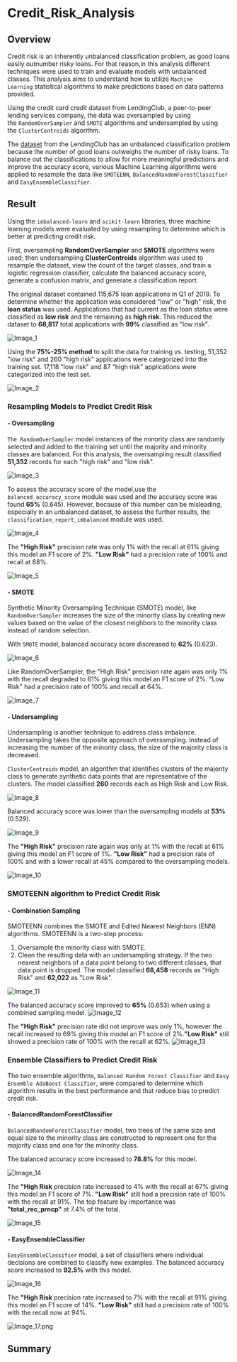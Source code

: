 # Credit_Risk_Analysis

## Overview 

Credit risk is an inherently unbalanced classification problem, as good loans easily outnumber risky loans. For that reason,in this analysis different techniques were used to train and evaluate models with unbalanced classes. This analysis aims to understand how to utilize `Machine Learning` statistical algorithms to make predictions based on data patterns provided. 

Using the credit card credit dataset from LendingClub, a peer-to-peer lending services company, the data was oversampled by using the `RandomOverSampler` and `SMOTE` algorithms and undersampled by using the `ClusterCentroids` algorithm. 

The [dataset](https://github.com/duygusimsek/Credit_Risk_Analysis/blob/main/LoanStats_2019Q1.csv.zip) from the LendingClub has an unbalanced classification problem because the number of good loans outweighs the number of risky loans. To balance out the classifications to allow for more meaningful predictions and improve the accuracy score, various Machine Learning algorithms were applied to resample the data like `SMOTEENN`, 
`BalancedRandomForestClassifier` and `EasyEnsembleClassifier`.

## Result 

Using the `imbalanced-learn` and `scikit-learn` libraries, three machine learning models were evaluated by using resampling to determine which is better at predicting credit risk. 

First, oversampling **RandomOverSampler** and **SMOTE** algorithms were used; then undersampling **ClusterCentroids** algorithm was used to resample the dataset, view the count of the target classes, and train a logistic regression classifier, calculate the balanced accuracy score, generate a confusion matrix, and generate a classification report.

The original dataset contained 115,675 loan applications in Q1 of 2019. To determine whether the application was considered "low" or "high" risk, the **loan status** was used.  Applications that had current as the loan status were classified as **low risk** and the remaining as **high risk**. This reduced the dataset to **68,817** total applications with **99%** classified as "low risk". 

![Image_1](https://github.com/duygusimsek/Credit_Risk_Analysis/blob/main/Images/Image_1.png)

Using the **75%-25% method** to split the data for training vs. testing, 51,352 "low risk" and 260 "high risk" applications were categorized into the training set. 17,118 "low risk" and 87 "high risk" applications were categorized into the test set.

![Image_2](https://github.com/duygusimsek/Credit_Risk_Analysis/blob/main/Images/Image_2.png)

### Resampling Models to Predict Credit Risk

#### - Oversampling
`The RandomOverSampler` model instances of the minority class are randomly selected and added to the training set until the majority and minority classes are balanced. For this analysis, the oversampling result classified **51,352** records for each "high risk" and "low risk". 

![Image_3](https://github.com/duygusimsek/Credit_Risk_Analysis/blob/main/Images/Image_3.png)

To assess the accuracy score of the model,use the `balanced_accuracy_score` module was used and the accuracy score was found **65%** (0.645). However, because of this number can be misleading, especially in an unbalanced dataset, to assess the further results, the `classification_report_imbalanced` module was used.

![Image_4](https://github.com/duygusimsek/Credit_Risk_Analysis/blob/main/Images/Image_4.png)

The **"High Risk"** precision rate was only 1% with the recall at 61% giving this model an F1 score of 2%.
**"Low Risk"** had a precision rate of 100% and recall at 68%.

![Image_5](https://github.com/duygusimsek/Credit_Risk_Analysis/blob/main/Images/Image_5.png)

#### - SMOTE 
Synthetic Minority Oversampling Technique (SMOTE) model, like `RandomOverSampler` increases the size of the minority class by creating new values based on the value of the closest neighbors to the minority class instead of random selection.

With `SMOTE` model, balanced accuracy score discreased to **62%** (0.623). 

![Image_6](https://github.com/duygusimsek/Credit_Risk_Analysis/blob/main/Images/Image_6.png)

Like RandomOverSampler, the "High Risk" precision rate again was only 1% with the recall degraded to 61% giving this model an F1 score of 2%. "Low Risk" had a precision rate of 100% and recall at 64%.

![Image_7](https://github.com/duygusimsek/Credit_Risk_Analysis/blob/main/Images/Image_7.png)

#### - Undersampling
Undersampling is another technique to address class imbalance. Undersampling takes the opposite approach of oversampling. Instead of increasing the number of the minority class, the size of the majority class is decreased.

`ClusterCentroids` model, an algorithm that identifies clusters of the majority class to generate synthetic data points that are representative of the clusters. The model classified **260** records each as High Risk and Low Risk.

![Image_8](https://github.com/duygusimsek/Credit_Risk_Analysis/blob/main/Images/Image_8.png)

Balanced accuracy score was lower than the oversampling models at **53%** (0.529).

![Image_9](https://github.com/duygusimsek/Credit_Risk_Analysis/blob/main/Images/Image_9.png)

The **"High Risk"** precision rate again was only at 1% with the recall at 61% giving this model an F1 score of 1%.
**"Low Risk"** had a precision rate of 100% and with a lower recall at 45% compared to the oversampling models.

![Image_10](https://github.com/duygusimsek/Credit_Risk_Analysis/blob/main/Images/Image_10.png)

 ### SMOTEENN algorithm to Predict Credit Risk
 #### - Combination Sampling
 SMOTEENN combines the SMOTE and Edited Nearest Neighbors (ENN) algorithms. SMOTEENN is a two-step process:
1. Oversample the minority class with SMOTE.
2. Clean the resulting data with an undersampling strategy. If the two nearest neighbors of a data point belong to two different classes, that data point is dropped.
The model classified **68,458** records as "High Risk" and **62,022** as "Low Risk".

![Image_11](https://github.com/duygusimsek/Credit_Risk_Analysis/blob/main/Images/Image_11.png)

The balanced accuracy score improved to **65%** (0.653) when using a combined sampling model.
![Image_12](https://github.com/duygusimsek/Credit_Risk_Analysis/blob/main/Images/Image_12.png)

The **"High Risk"** precision rate did not improve was only 1%, however the recall increased to 69% giving this model an F1 score of 2%.**"Low Risk"** still showed a precision rate of 100% with the recall at 62%.
![Image_13](https://github.com/duygusimsek/Credit_Risk_Analysis/blob/main/Images/Image_13.png)

### Ensemble Classifiers to Predict Credit Risk
The two ensemble algorithms, `Balanced Random Forest Classifier` and `Easy Ensemble AdaBoost Classifier`, were compared to determine which algorithm results in the best performance and that reduce bias to predict credit risk.
#### - BalancedRandomForestClassifier
`BalancedRandomForestClassifier` model, two trees of the same size and equal size to the minority class are constructed to represent one for the majority class and one for the minority class.

The balanced accuracy score increased to **78.8%** for this model.

![Image_14](https://github.com/duygusimsek/Credit_Risk_Analysis/blob/main/Images/Image_14.png)

The **"High Risk** precision rate increased to 4% with the recall at 67% giving this model an F1 score of 7%.
**"Low Risk"** still had a precision rate of 100% with the recall at 91%.
The top feature by importance was **"total_rec_prncp"** at 7.4% of the total.

![Image_15](https://github.com/duygusimsek/Credit_Risk_Analysis/blob/main/Images/Image_15.png)

#### - EasyEnsembleClassifier
`EasyEnsembleClassifier` model, a set of classifiers where individual decisions are combined to classify new examples.
The balanced accuracy score increased to **92.5%** with this model.

![Image_16](https://github.com/duygusimsek/Credit_Risk_Analysis/blob/main/Images/Image_16.png)

The **"High Risk** precision rate increased to 7% with the recall at 91% giving this model an F1 score of 14%.
**"Low Risk"** still had a precision rate of 100% with the recall now at 94%.

![Image_17.png](https://github.com/duygusimsek/Credit_Risk_Analysis/blob/main/Images/Image_17.png)

## Summary

